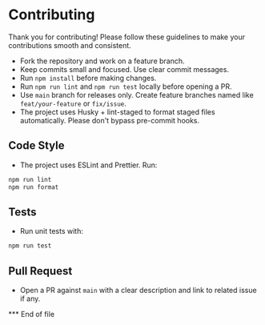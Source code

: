 # Contributing

Thank you for contributing! Please follow these guidelines to make your contributions smooth and consistent.

- Fork the repository and work on a feature branch.
- Keep commits small and focused. Use clear commit messages.
- Run `npm install` before making changes.
- Run `npm run lint` and `npm run test` locally before opening a PR.
- Use `main` branch for releases only. Create feature branches named like `feat/your-feature` or `fix/issue`.
- The project uses Husky + lint-staged to format staged files automatically. Please don't bypass pre-commit hooks.

## Code Style
- The project uses ESLint and Prettier. Run:

```bash
npm run lint
npm run format
```

## Tests
- Run unit tests with:

```bash
npm run test
```

## Pull Request
- Open a PR against `main` with a clear description and link to related issue if any.

*** End of file
